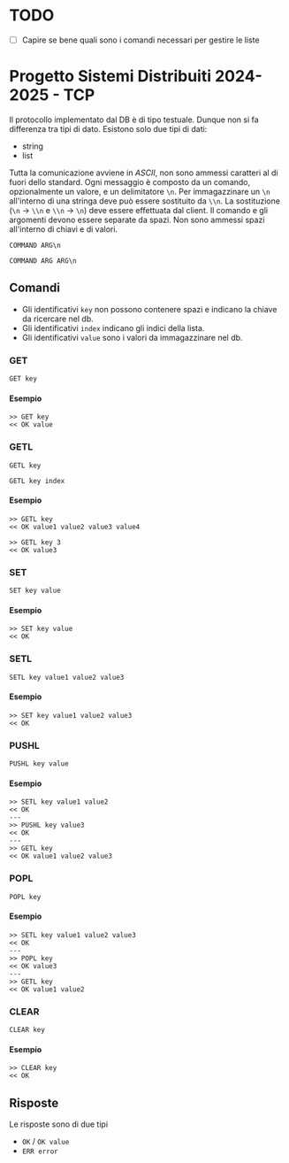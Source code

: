 # TODO

- [ ] Capire se bene quali sono i comandi necessari per gestire le liste

# Progetto Sistemi Distribuiti 2024-2025 - TCP

Il protocollo implementato dal DB è di tipo testuale.
Dunque non si fa differenza tra tipi di dato.
Esistono solo due tipi di dati:
- string
- list

Tutta la comunicazione avviene in *ASCII*, non sono ammessi caratteri al di fuori dello standard.
Ogni messaggio è composto da un comando, opzionalmente un valore, e un delimitatore `\n`.
Per immagazzinare un `\n` all'interno di una stringa deve può essere sostituito da `\\n`.
La sostituzione (`\n` -> `\\n` e `\\n` -> `\n`) deve essere effettuata dal client.
Il comando e gli argomenti devono essere separate da spazi.
Non sono ammessi spazi all'interno di chiavi e di valori.

```
COMMAND ARG\n
```

```
COMMAND ARG ARG\n
```

## Comandi

- Gli identificativi `key` non possono contenere spazi e indicano la chiave da ricercare nel db.
- Gli identificativi `index` indicano gli indici della lista.
- Gli identificativi `value` sono i valori da immagazzinare nel db.

### GET

```
GET key
```

#### Esempio

```
>> GET key
<< OK value
```

### GETL

```
GETL key
```

```
GETL key index
```

#### Esempio

```
>> GETL key
<< OK value1 value2 value3 value4
```

```
>> GETL key 3
<< OK value3
```

### SET

```
SET key value
```

#### Esempio

```
>> SET key value
<< OK
```

### SETL

```
SETL key value1 value2 value3
```

#### Esempio

```
>> SET key value1 value2 value3
<< OK
```

### PUSHL

```
PUSHL key value
```

#### Esempio

```
>> SETL key value1 value2
<< OK
---
>> PUSHL key value3
<< OK
---
>> GETL key
<< OK value1 value2 value3
```

### POPL

```
POPL key
```

#### Esempio

```
>> SETL key value1 value2 value3
<< OK
---
>> POPL key
<< OK value3
---
>> GETL key
<< OK value1 value2
```

### CLEAR

```
CLEAR key
```

#### Esempio

```
>> CLEAR key
<< OK
```

## Risposte

Le risposte sono di due tipi

- `OK` / `OK value`
- `ERR error`
